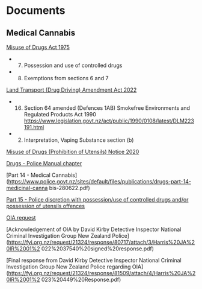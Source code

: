 # Documents

## Medical Cannabis 

[Misuse of Drugs Act 1975](https://www.legislation.govt.nz/act/public/1975/0116/latest/DLM436101.html)

- 7. Possession and use of controlled drugs
- 8. Exemptions from sections 6 and 7

[Land Transport (Drug Driving) Amendment Act 2022](https://www.legislation.govt.nz/act/public/2022/0005/latest/LMS378859.html)

- 16. Section 64 amended (Defences 1AB)
Smokefree Environments and Regulated Products Act 1990
https://www.legislation.govt.nz/act/public/1990/0108/latest/DLM223191.html
- 2. Interpretation, Vaping Substance section (b)

[Misuse of Drugs (Prohibition of Utensils) Notice 2020](https://gazette.govt.nz/notice/id/2020-go1298)

[Drugs - Police Manual chapter](https://www.police.govt.nz/about-us/publication/drugs-police-manual-chapter)

[Part 14 - Medical Cannabis](https://www.police.govt.nz/sites/default/files/publications/drugs-part-14-medicinal-canna
bis-280622.pdf)

[Part 15 - Police discretion with possession/use of controlled drugs and/or possession of
utensils offences](https://www.police.govt.nz/sites/default/files/publications/drugs-part-15-police-discretionwith-possession-use-of-controlled-drugs-280622.pdf)

[OIA request](https://fyi.org.nz/request/21324-guidelines-for-medicinal-cannabis)

[Acknowledgement of OIA by David Kirby Detective Inspector National Criminal Investigation Group New Zealand Police](https://fyi.org.nz/request/21324/response/80717/attach/3/Harris%20JA%20IR%2001%2
022%2037540%20signed%20response.pdf)

[Final response from David Kirby Detective Inspector National Criminal Investigation Group New Zealand Police regarding OIA](https://fyi.org.nz/request/21324/response/81509/attach/4/Harris%20JA%20IR%2001%2
023%20449%20Response.pdf)
